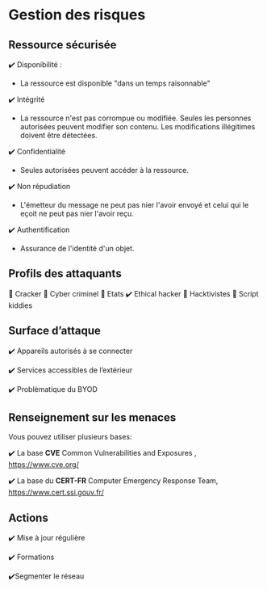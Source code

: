 # Gestion des risques

## Ressource sécurisée

✔️ Disponibilité  :

* La ressource est disponible "dans un temps raisonnable"
  
✔️ Intégrité

* La ressource n'est pas corrompue ou modifiée. Seules les personnes autorisées peuvent modifier son contenu. Les modifications illégitimes doivent être détectées.

✔️ Confidentialité
* Seules autorisées peuvent accéder à la ressource.


✔️ Non répudiation
* L'émetteur du message ne peut pas nier l'avoir envoyé et celui qui le eçoit  ne peut pas nier l'avoir reçu.

✔️ Authentification
* Assurance de l'identité d'un objet.

## Profils des attaquants

🚩 Cracker
🚩 Cyber criminel 
🚩 Etats 
✔️ Ethical hacker
🚩 Hacktivistes
🚩 Script kiddies

## Surface d’attaque

✔️ Appareils autorisés à se connecter

✔️ Services accessibles de l’extérieur

✔️ Problèmatique du BYOD

## Renseignement sur les menaces 

Vous pouvez utiliser plusieurs bases:

✔️ La base **CVE**  Common Vulnerabilities and Exposures , https://www.cve.org/


✔️ La base du **CERT-FR** Computer Emergency Response Team, https://www.cert.ssi.gouv.fr/


## Actions

✔️ Mise à jour régulière

✔️ Formations

✔️Segmenter le réseau 
